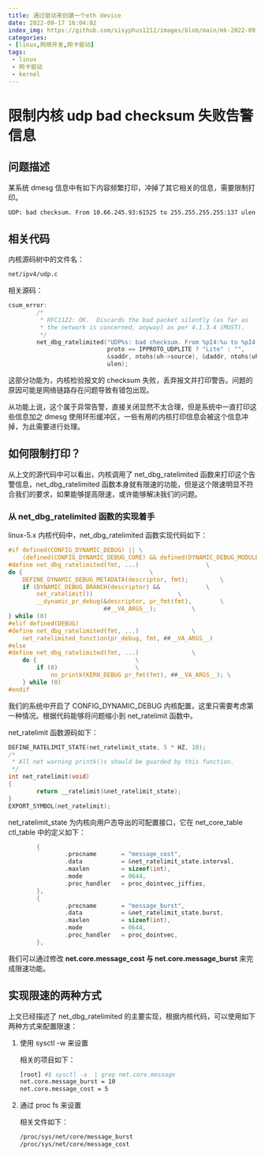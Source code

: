 ```yaml
---
title: 通过驱动来创建一个eth device
date: 2022-09-17 16:04:02
index_img: https://github.com/sisyphus1212/images/blob/main/mk-2022-09-20-18-49-08.png?raw=true
categories:
- [linux,网络开发,网卡驱动]
tags:
 - linux
 - 网卡驱动
 - kernel
---
```


# 限制内核 udp bad checksum 失败告警信息
## 问题描述
某系统 dmesg 信息中有如下内容频繁打印，冲掉了其它相关的信息，需要限制打印。

```bash
UDP: bad checksum. From 10.66.245.93:61525 to 255.255.255.255:137 ulen 58
```

## 相关代码
内核源码树中的文件名：

```bash
net/ipv4/udp.c
```
相关源码：

```c
csum_error:
        /*
         * RFC1122: OK.  Discards the bad packet silently (as far as
         * the network is concerned, anyway) as per 4.1.3.4 (MUST).
         */
        net_dbg_ratelimited("UDP%s: bad checksum. From %pI4:%u to %pI4:%u ulen %d\n",
                            proto == IPPROTO_UDPLITE ? "Lite" : "",
                            &saddr, ntohs(uh->source), &daddr, ntohs(uh->dest),
                            ulen);
```
这部分功能为，内核检验报文的 checksum 失败，丢弃报文并打印警告。问题的原因可能是网络链路存在问题导致有错包出现。

从功能上说，这个属于异常告警，直接关闭显然不太合理，但是系统中一直打印这些信息加之 dmesg 使用环形缓冲区，一些有用的内核打印信息会被这个信息冲掉，为此需要进行处理。


## 如何限制打印？
从上文的源代码中可以看出，内核调用了 net_dbg_ratelimited 函数来打印这个告警信息，net_dbg_ratelimited 函数本身就有限速的功能，但是这个限速明显不符合我们的要求，如果能够提高限速，或许能够解决我们的问题。

### 从 net_dbg_ratelimited 函数的实现着手
linux-5.x 内核代码中，net_dbg_ratelimited 函数实现代码如下：

```c
#if defined(CONFIG_DYNAMIC_DEBUG) || \
	(defined(CONFIG_DYNAMIC_DEBUG_CORE) && defined(DYNAMIC_DEBUG_MODULE))
#define net_dbg_ratelimited(fmt, ...)					\
do {									\
	DEFINE_DYNAMIC_DEBUG_METADATA(descriptor, fmt);			\
	if (DYNAMIC_DEBUG_BRANCH(descriptor) &&				\
	    net_ratelimit())						\
		__dynamic_pr_debug(&descriptor, pr_fmt(fmt),		\
		                   ##__VA_ARGS__);			\
} while (0)
#elif defined(DEBUG)
#define net_dbg_ratelimited(fmt, ...)				\
	net_ratelimited_function(pr_debug, fmt, ##__VA_ARGS__)
#else
#define net_dbg_ratelimited(fmt, ...)				\
	do {							\
		if (0)						\
			no_printk(KERN_DEBUG pr_fmt(fmt), ##__VA_ARGS__); \
	} while (0)
#endif
```
我们的系统中开启了 CONFIG_DYNAMIC_DEBUG 内核配置，这里只需要考虑第一种情况。根据代码能够将问题缩小到 net_ratelimit 函数中。

net_ratelimit 函数源码如下：

```c
DEFINE_RATELIMIT_STATE(net_ratelimit_state, 5 * HZ, 10);
/*
 * All net warning printk()s should be guarded by this function.
 */
int net_ratelimit(void)
{
        return __ratelimit(&net_ratelimit_state);
}
EXPORT_SYMBOL(net_ratelimit);
```

net_ratelimit_state 为内核向用户态导出的可配置接口，它在 net_core_table ctl_table 中的定义如下：

```c
        {
                .procname       = "message_cost",
                .data           = &net_ratelimit_state.interval,
                .maxlen         = sizeof(int),
                .mode           = 0644,
                .proc_handler   = proc_dointvec_jiffies,
        },
        {
                .procname       = "message_burst",
                .data           = &net_ratelimit_state.burst,
                .maxlen         = sizeof(int),
                .mode           = 0644,
                .proc_handler   = proc_dointvec,
        },
```
我们可以通过修改 **net.core.message_cost 与 net.core.message_burst** 来完成限速功能。

## 实现限速的两种方式
上文已经描述了 net_dbg_ratelimited 的主要实现，根据内核代码，可以使用如下两种方式来配置限速：

1. 使用 sysctl -w 来设置

	相关的项目如下：

	```bash
	[root] #$ sysctl -a  | grep net.core.message
	net.core.message_burst = 10
	net.core.message_cost = 5
	```
2. 通过 proc fs 来设置

	相关文件如下：

	```bash
	/proc/sys/net/core/message_burst
	/proc/sys/net/core/message_cost
	```

